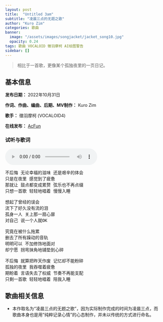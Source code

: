 ```yaml
---
layout: post
title:  "Untitled 3am"
subtitle: "凌晨三点的无题之歌"
author: "Kuro Zim"
categories: 歌曲
banner: 
  image: "/assets/images/songjacket/jacket_song10.jpg"
  opacity: 0.24
tags: 歌曲 VOCALOID 徵羽摩柯 AI绘图警告
sidebar: []
---
```


>  相比于一首歌，更像某个孤独夜里的一页日记。

## 基本信息

**发布日期：** 2022年10月31日

**作词、作曲、编曲、后期、MV制作：** Kuro Zim

**歌手：** 徵羽摩柯 (VOCALOID4)

**在线发布：** [AcFun](http://www.acfun.cn/v/39479070)

### 试听与歌词

<audio controls><source src="/assets/audio/song10.mp3" type="audio/mp3"></audio>

<pre>
不后悔 无论幸福的滋味 还是艰辛的体会
只是在夜里 感觉到了疲惫
那就让 鼓点都变成累赘 弦乐也不再点缀
只想一首歌 轻轻地唱着 慢慢入睡

想起了曾经的误会
流下了好久没有流的泪
孤身一人 关上那一扇心扉
对自己 说一个人就OK

究竟在被什么拖累
删去了所有躁动的音轨
明明可以 不加修饰地面对
却宁愿 拐弯抹角地铺垫到心碎

不后悔 就算把昨天作废 记忆却不能粉碎
孤独的夜里 我吞噬着疲惫
期盼着 言语失去了权威 节奏不再能支配
只剩一首歌 轻轻地唱着 陪我入睡
</pre>

## 歌曲相关信息

* 本作取名为“凌晨三点的无题之歌”，因为实际制作完成的时间为凌晨三点，而歌曲本身也是用“纯粹记录心情”的心态制作，并未以传统的方式进行命名。